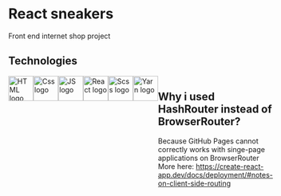 # React sneakers

Front end internet shop project

## Technologies

<div style="display: flex;">
  <img src="https://upload.wikimedia.org/wikipedia/commons/thumb/3/38/HTML5_Badge.svg/800px-HTML5_Badge.svg.png" alt="HTML logo" width="50" height="50">
  <img src="https://upload.wikimedia.org/wikipedia/commons/thumb/6/62/CSS3_logo.svg/800px-CSS3_logo.svg.png" alt="Css logo" width="50" height="50">
  <img src="https://upload.wikimedia.org/wikipedia/commons/thumb/6/6a/JavaScript-logo.png/640px-JavaScript-logo.png" alt="JS logo" width="50" height="50">
  <img src="https://upload.wikimedia.org/wikipedia/commons/thumb/a/a7/React-icon.svg/2300px-React-icon.svg.png" alt="React logo" width="50" height="50">
  <img src="https://sass-lang.com/assets/img/styleguide/seal-color.png" alt="Scss logo" width="50" height="50">
  <img src="https://seeklogo.com/images/Y/yarn-logo-F5E7A65FA2-seeklogo.com.png" alt="Yarn logo" width="50" height="50">
<div/>
  
## Why i used HashRouter instead of BrowserRouter?

Because GitHub Pages cannot correctly works with singe-page applications on BrowserRouter
More here: https://create-react-app.dev/docs/deployment/#notes-on-client-side-routing

